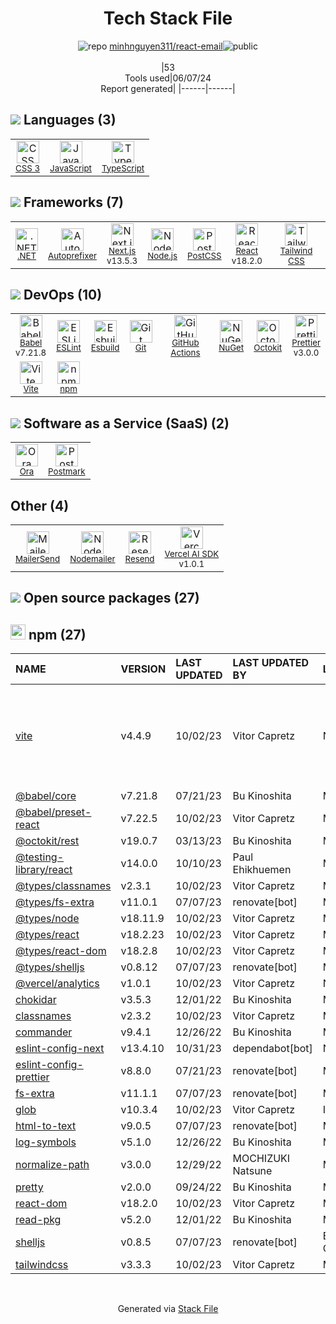 <!--
&lt;--- Readme.md Snippet without images Start ---&gt;
## Tech Stack
minhnguyen311/react-email is built on the following main stack:

- [JavaScript](https://developer.mozilla.org/en-US/docs/Web/JavaScript) – Languages
- [TypeScript](http://www.typescriptlang.org) – Languages
- [.NET](http://www.microsoft.com/net/) – Frameworks (Full Stack)
- [Autoprefixer](https://github.com/postcss/autoprefixer) – CSS Pre-processors / Extensions
- [Next.js](https://nextjs.org/) – Frameworks (Full Stack)
- [Node.js](http://nodejs.org/) – Frameworks (Full Stack)
- [PostCSS](https://github.com/postcss/postcss) – CSS Pre-processors / Extensions
- [React](https://reactjs.org/) – Javascript UI Libraries
- [Tailwind CSS](https://tailwindcss.com) – Front-End Frameworks
- [Babel](http://babeljs.io/) – JavaScript Compilers
- [ESLint](http://eslint.org/) – Code Review
- [Esbuild](https://esbuild.github.io/) – JS Build Tools / JS Task Runners
- [GitHub Actions](https://github.com/features/actions) – Continuous Integration
- [Octokit](https://github.com/octokit/octokit.net) – Tools for GitHub
- [Prettier](https://prettier.io/) – Code Review
- [Vite](https://vitejs.dev/) – JS Build Tools / JS Task Runners
- [Ora](https://ora.pm/) – Project Management
- [Postmark](http://postmarkapp.com) – Transactional Email
- [MailerSend](https://www.mailersend.com/) – Transactional Email
- [Nodemailer](http://www.nodemailer.com/) – Transactional Email
- [Resend](https://resend.com/) – Transactional Email
- [Vercel AI SDK](https://sdk.vercel.ai/docs) – Large Language Model Tools

Full tech stack [here](/techstack.md)

&lt;--- Readme.md Snippet without images End ---&gt;

&lt;--- Readme.md Snippet with images Start ---&gt;
## Tech Stack
minhnguyen311/react-email is built on the following main stack:

- <img width='25' height='25' src='https://img.stackshare.io/service/1209/javascript.jpeg' alt='JavaScript'/> [JavaScript](https://developer.mozilla.org/en-US/docs/Web/JavaScript) – Languages
- <img width='25' height='25' src='https://img.stackshare.io/service/1612/bynNY5dJ.jpg' alt='TypeScript'/> [TypeScript](http://www.typescriptlang.org) – Languages
- <img width='25' height='25' src='https://img.stackshare.io/service/1014/IoPy1dce_400x400.png' alt='.NET'/> [.NET](http://www.microsoft.com/net/) – Frameworks (Full Stack)
- <img width='25' height='25' src='https://img.stackshare.io/service/2202/72d087642cfce6fef6f2dabec5bf49e8_400x400.png' alt='Autoprefixer'/> [Autoprefixer](https://github.com/postcss/autoprefixer) – CSS Pre-processors / Extensions
- <img width='25' height='25' src='https://img.stackshare.io/service/5936/nextjs.png' alt='Next.js'/> [Next.js](https://nextjs.org/) – Frameworks (Full Stack)
- <img width='25' height='25' src='https://img.stackshare.io/service/1011/n1JRsFeB_400x400.png' alt='Node.js'/> [Node.js](http://nodejs.org/) – Frameworks (Full Stack)
- <img width='25' height='25' src='https://img.stackshare.io/service/3339/rlFcjEdI.png' alt='PostCSS'/> [PostCSS](https://github.com/postcss/postcss) – CSS Pre-processors / Extensions
- <img width='25' height='25' src='https://img.stackshare.io/service/1020/OYIaJ1KK.png' alt='React'/> [React](https://reactjs.org/) – Javascript UI Libraries
- <img width='25' height='25' src='https://img.stackshare.io/service/8158/default_660b7c41c3ba489cb581eec89c04655404258c19.png' alt='Tailwind CSS'/> [Tailwind CSS](https://tailwindcss.com) – Front-End Frameworks
- <img width='25' height='25' src='https://img.stackshare.io/service/2739/-1wfGjNw.png' alt='Babel'/> [Babel](http://babeljs.io/) – JavaScript Compilers
- <img width='25' height='25' src='https://img.stackshare.io/service/3337/Q4L7Jncy.jpg' alt='ESLint'/> [ESLint](http://eslint.org/) – Code Review
- <img width='25' height='25' src='https://img.stackshare.io/service/25166/default_2dcc9286a150737a14625d18f6f93747f72be430.png' alt='Esbuild'/> [Esbuild](https://esbuild.github.io/) – JS Build Tools / JS Task Runners
- <img width='25' height='25' src='https://img.stackshare.io/service/11563/actions.png' alt='GitHub Actions'/> [GitHub Actions](https://github.com/features/actions) – Continuous Integration
- <img width='25' height='25' src='https://img.stackshare.io/service/9827/octokit-dotnet_2.png' alt='Octokit'/> [Octokit](https://github.com/octokit/octokit.net) – Tools for GitHub
- <img width='25' height='25' src='https://img.stackshare.io/service/7035/default_66f265943abed56bcdbfca1c866a4261b1fbb063.jpg' alt='Prettier'/> [Prettier](https://prettier.io/) – Code Review
- <img width='25' height='25' src='https://img.stackshare.io/service/21547/default_1aeac791cde11ff66cc0b20dcc6144eeb185c905.png' alt='Vite'/> [Vite](https://vitejs.dev/) – JS Build Tools / JS Task Runners
- <img width='25' height='25' src='https://img.stackshare.io/service/6925/preview.png' alt='Ora'/> [Ora](https://ora.pm/) – Project Management
- <img width='25' height='25' src='https://img.stackshare.io/service/45/default_e14042211227a4ae0040d034737714ba677b5a57.jpg' alt='Postmark'/> [Postmark](http://postmarkapp.com) – Transactional Email
- <img width='25' height='25' src='https://img.stackshare.io/service/25369/default_51d0d185f2a6f77d17d707c2532801eae697a947.png' alt='MailerSend'/> [MailerSend](https://www.mailersend.com/) – Transactional Email
- <img width='25' height='25' src='https://img.stackshare.io/service/2862/qr2-jCLr.jpg' alt='Nodemailer'/> [Nodemailer](http://www.nodemailer.com/) – Transactional Email
- <img width='25' height='25' src='https://img.stackshare.io/service/101735/default_a7342137a6cb7205553d5a24fe27eb8b75f2c24a.jpg' alt='Resend'/> [Resend](https://resend.com/) – Transactional Email
- <img width='25' height='25' src='https://img.stackshare.io/service/101756/default_4f2991cba3ec7fdd1cc87de69f4868157b0f2001.png' alt='Vercel AI SDK'/> [Vercel AI SDK](https://sdk.vercel.ai/docs) – Large Language Model Tools

Full tech stack [here](/techstack.md)

&lt;--- Readme.md Snippet with images End ---&gt;
-->
<div align="center">

# Tech Stack File
![](https://img.stackshare.io/repo.svg "repo") [minhnguyen311/react-email](https://github.com/minhnguyen311/react-email)![](https://img.stackshare.io/public_badge.svg "public")
<br/><br/>
|53<br/>Tools used|06/07/24 <br/>Report generated|
|------|------|
</div>

## <img src='https://img.stackshare.io/languages.svg'/> Languages (3)
<table><tr>
  <td align='center'>
  <img width='36' height='36' src='https://img.stackshare.io/service/6727/css.png' alt='CSS 3'>
  <br>
  <sub><a href="https://developer.mozilla.org/en-US/docs/Web/CSS/CSS3">CSS 3</a></sub>
  <br>
  <sub></sub>
</td>

<td align='center'>
  <img width='36' height='36' src='https://img.stackshare.io/service/1209/javascript.jpeg' alt='JavaScript'>
  <br>
  <sub><a href="https://developer.mozilla.org/en-US/docs/Web/JavaScript">JavaScript</a></sub>
  <br>
  <sub></sub>
</td>

<td align='center'>
  <img width='36' height='36' src='https://img.stackshare.io/service/1612/bynNY5dJ.jpg' alt='TypeScript'>
  <br>
  <sub><a href="http://www.typescriptlang.org">TypeScript</a></sub>
  <br>
  <sub></sub>
</td>

</tr>
</table>

## <img src='https://img.stackshare.io/frameworks.svg'/> Frameworks (7)
<table><tr>
  <td align='center'>
  <img width='36' height='36' src='https://img.stackshare.io/service/1014/IoPy1dce_400x400.png' alt='.NET'>
  <br>
  <sub><a href="http://www.microsoft.com/net/">.NET</a></sub>
  <br>
  <sub></sub>
</td>

<td align='center'>
  <img width='36' height='36' src='https://img.stackshare.io/service/2202/72d087642cfce6fef6f2dabec5bf49e8_400x400.png' alt='Autoprefixer'>
  <br>
  <sub><a href="https://github.com/postcss/autoprefixer">Autoprefixer</a></sub>
  <br>
  <sub></sub>
</td>

<td align='center'>
  <img width='36' height='36' src='https://img.stackshare.io/service/5936/nextjs.png' alt='Next.js'>
  <br>
  <sub><a href="https://nextjs.org/">Next.js</a></sub>
  <br>
  <sub>v13.5.3</sub>
</td>

<td align='center'>
  <img width='36' height='36' src='https://img.stackshare.io/service/1011/n1JRsFeB_400x400.png' alt='Node.js'>
  <br>
  <sub><a href="http://nodejs.org/">Node.js</a></sub>
  <br>
  <sub></sub>
</td>

<td align='center'>
  <img width='36' height='36' src='https://img.stackshare.io/service/3339/rlFcjEdI.png' alt='PostCSS'>
  <br>
  <sub><a href="https://github.com/postcss/postcss">PostCSS</a></sub>
  <br>
  <sub></sub>
</td>

<td align='center'>
  <img width='36' height='36' src='https://img.stackshare.io/service/1020/OYIaJ1KK.png' alt='React'>
  <br>
  <sub><a href="https://reactjs.org/">React</a></sub>
  <br>
  <sub>v18.2.0</sub>
</td>

<td align='center'>
  <img width='36' height='36' src='https://img.stackshare.io/service/8158/default_660b7c41c3ba489cb581eec89c04655404258c19.png' alt='Tailwind CSS'>
  <br>
  <sub><a href="https://tailwindcss.com">Tailwind CSS</a></sub>
  <br>
  <sub></sub>
</td>

</tr>
</table>

## <img src='https://img.stackshare.io/devops.svg'/> DevOps (10)
<table><tr>
  <td align='center'>
  <img width='36' height='36' src='https://img.stackshare.io/service/2739/-1wfGjNw.png' alt='Babel'>
  <br>
  <sub><a href="http://babeljs.io/">Babel</a></sub>
  <br>
  <sub>v7.21.8</sub>
</td>

<td align='center'>
  <img width='36' height='36' src='https://img.stackshare.io/service/3337/Q4L7Jncy.jpg' alt='ESLint'>
  <br>
  <sub><a href="http://eslint.org/">ESLint</a></sub>
  <br>
  <sub></sub>
</td>

<td align='center'>
  <img width='36' height='36' src='https://img.stackshare.io/service/25166/default_2dcc9286a150737a14625d18f6f93747f72be430.png' alt='Esbuild'>
  <br>
  <sub><a href="https://esbuild.github.io/">Esbuild</a></sub>
  <br>
  <sub></sub>
</td>

<td align='center'>
  <img width='36' height='36' src='https://img.stackshare.io/service/1046/git.png' alt='Git'>
  <br>
  <sub><a href="http://git-scm.com/">Git</a></sub>
  <br>
  <sub></sub>
</td>

<td align='center'>
  <img width='36' height='36' src='https://img.stackshare.io/service/11563/actions.png' alt='GitHub Actions'>
  <br>
  <sub><a href="https://github.com/features/actions">GitHub Actions</a></sub>
  <br>
  <sub></sub>
</td>

<td align='center'>
  <img width='36' height='36' src='https://img.stackshare.io/service/2637/6I3oEOP4_400x400.jpg' alt='NuGet'>
  <br>
  <sub><a href="https://www.nuget.org/">NuGet</a></sub>
  <br>
  <sub></sub>
</td>

<td align='center'>
  <img width='36' height='36' src='https://img.stackshare.io/service/9827/octokit-dotnet_2.png' alt='Octokit'>
  <br>
  <sub><a href="https://github.com/octokit/octokit.net">Octokit</a></sub>
  <br>
  <sub></sub>
</td>

<td align='center'>
  <img width='36' height='36' src='https://img.stackshare.io/service/7035/default_66f265943abed56bcdbfca1c866a4261b1fbb063.jpg' alt='Prettier'>
  <br>
  <sub><a href="https://prettier.io/">Prettier</a></sub>
  <br>
  <sub>v3.0.0</sub>
</td>

</tr>
<tr>
  <td align='center'>
  <img width='36' height='36' src='https://img.stackshare.io/service/21547/default_1aeac791cde11ff66cc0b20dcc6144eeb185c905.png' alt='Vite'>
  <br>
  <sub><a href="https://vitejs.dev/">Vite</a></sub>
  <br>
  <sub></sub>
</td>

<td align='center'>
  <img width='36' height='36' src='https://img.stackshare.io/service/1120/lejvzrnlpb308aftn31u.png' alt='npm'>
  <br>
  <sub><a href="https://www.npmjs.com/">npm</a></sub>
  <br>
  <sub></sub>
</td>

</tr>
</table>

## <img src='https://img.stackshare.io/saas.svg'/> Software as a Service (SaaS) (2)
<table><tr>
  <td align='center'>
  <img width='36' height='36' src='https://img.stackshare.io/service/6925/preview.png' alt='Ora'>
  <br>
  <sub><a href="https://ora.pm/">Ora</a></sub>
  <br>
  <sub></sub>
</td>

<td align='center'>
  <img width='36' height='36' src='https://img.stackshare.io/service/45/default_e14042211227a4ae0040d034737714ba677b5a57.jpg' alt='Postmark'>
  <br>
  <sub><a href="http://postmarkapp.com">Postmark</a></sub>
  <br>
  <sub></sub>
</td>

</tr>
</table>

## Other (4)
<table><tr>
  <td align='center'>
  <img width='36' height='36' src='https://img.stackshare.io/service/25369/default_51d0d185f2a6f77d17d707c2532801eae697a947.png' alt='MailerSend'>
  <br>
  <sub><a href="https://www.mailersend.com/">MailerSend</a></sub>
  <br>
  <sub></sub>
</td>

<td align='center'>
  <img width='36' height='36' src='https://img.stackshare.io/service/2862/qr2-jCLr.jpg' alt='Nodemailer'>
  <br>
  <sub><a href="http://www.nodemailer.com/">Nodemailer</a></sub>
  <br>
  <sub></sub>
</td>

<td align='center'>
  <img width='36' height='36' src='https://img.stackshare.io/service/101735/default_a7342137a6cb7205553d5a24fe27eb8b75f2c24a.jpg' alt='Resend'>
  <br>
  <sub><a href="https://resend.com/">Resend</a></sub>
  <br>
  <sub></sub>
</td>

<td align='center'>
  <img width='36' height='36' src='https://img.stackshare.io/service/101756/default_4f2991cba3ec7fdd1cc87de69f4868157b0f2001.png' alt='Vercel AI SDK'>
  <br>
  <sub><a href="https://sdk.vercel.ai/docs">Vercel AI SDK</a></sub>
  <br>
  <sub>v1.0.1</sub>
</td>

</tr>
</table>


## <img src='https://img.stackshare.io/group.svg' /> Open source packages (27)</h2>

## <img width='24' height='24' src='https://img.stackshare.io/service/1120/lejvzrnlpb308aftn31u.png'/> npm (27)

|NAME|VERSION|LAST UPDATED|LAST UPDATED BY|LICENSE|VULNERABILITIES|
|:------|:------|:------|:------|:------|:------|
|[vite](https://www.npmjs.com/vite)|v4.4.9|10/02/23|Vitor Capretz |N/A|[CVE-2024-23331](https://github.com/advisories/GHSA-c24v-8rfc-w8vw) (High)<br/>[CVE-2024-31207](https://github.com/advisories/GHSA-8jhw-289h-jh2g) (Moderate)<br/>[CVE-2023-49293](https://github.com/advisories/GHSA-92r3-m2mg-pj97) (Moderate)|
|[@babel/core](https://www.npmjs.com/@babel/core)|v7.21.8|07/21/23|Bu Kinoshita |MIT|N/A|
|[@babel/preset-react](https://www.npmjs.com/@babel/preset-react)|v7.22.5|10/02/23|Vitor Capretz |MIT|N/A|
|[@octokit/rest](https://www.npmjs.com/@octokit/rest)|v19.0.7|03/13/23|Bu Kinoshita |MIT|N/A|
|[@testing-library/react](https://www.npmjs.com/@testing-library/react)|v14.0.0|10/10/23|Paul Ehikhuemen |MIT|N/A|
|[@types/classnames](https://www.npmjs.com/@types/classnames)|v2.3.1|10/02/23|Vitor Capretz |MIT|N/A|
|[@types/fs-extra](https://www.npmjs.com/@types/fs-extra)|v11.0.1|07/07/23|renovate[bot] |MIT|N/A|
|[@types/node](https://www.npmjs.com/@types/node)|v18.11.9|10/02/23|Vitor Capretz |MIT|N/A|
|[@types/react](https://www.npmjs.com/@types/react)|v18.2.23|10/02/23|Vitor Capretz |MIT|N/A|
|[@types/react-dom](https://www.npmjs.com/@types/react-dom)|v18.2.8|10/02/23|Vitor Capretz |MIT|N/A|
|[@types/shelljs](https://www.npmjs.com/@types/shelljs)|v0.8.12|07/07/23|renovate[bot] |MIT|N/A|
|[@vercel/analytics](https://www.npmjs.com/@vercel/analytics)|v1.0.1|10/02/23|Vitor Capretz |N/A|N/A|
|[chokidar](https://www.npmjs.com/chokidar)|v3.5.3|12/01/22|Bu Kinoshita |MIT|N/A|
|[classnames](https://www.npmjs.com/classnames)|v2.3.2|10/02/23|Vitor Capretz |MIT|N/A|
|[commander](https://www.npmjs.com/commander)|v9.4.1|12/26/22|Bu Kinoshita |MIT|N/A|
|[eslint-config-next](https://www.npmjs.com/eslint-config-next)|v13.4.10|10/31/23|dependabot[bot] |N/A|N/A|
|[eslint-config-prettier](https://www.npmjs.com/eslint-config-prettier)|v8.8.0|07/21/23|renovate[bot] |MIT|N/A|
|[fs-extra](https://www.npmjs.com/fs-extra)|v11.1.1|07/07/23|renovate[bot] |MIT|N/A|
|[glob](https://www.npmjs.com/glob)|v10.3.4|10/02/23|Vitor Capretz |ISC|N/A|
|[html-to-text](https://www.npmjs.com/html-to-text)|v9.0.5|07/07/23|renovate[bot] |MIT|N/A|
|[log-symbols](https://www.npmjs.com/log-symbols)|v5.1.0|12/26/22|Bu Kinoshita |MIT|N/A|
|[normalize-path](https://www.npmjs.com/normalize-path)|v3.0.0|12/29/22|MOCHIZUKI Natsune |MIT|N/A|
|[pretty](https://www.npmjs.com/pretty)|v2.0.0|09/24/22|Bu Kinoshita |MIT|N/A|
|[react-dom](https://www.npmjs.com/react-dom)|v18.2.0|10/02/23|Vitor Capretz |MIT|N/A|
|[read-pkg](https://www.npmjs.com/read-pkg)|v5.2.0|12/01/22|Bu Kinoshita |MIT|N/A|
|[shelljs](https://www.npmjs.com/shelljs)|v0.8.5|07/07/23|renovate[bot] |BSD-3-Clause|N/A|
|[tailwindcss](https://www.npmjs.com/tailwindcss)|v3.3.3|10/02/23|Vitor Capretz |MIT|N/A|

<br/>
<div align='center'>

Generated via [Stack File](https://github.com/marketplace/stack-file)
